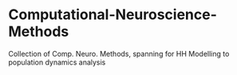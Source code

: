 # Computational-Neuroscience-Methods
Collection of Comp. Neuro. Methods, spanning for HH Modelling to population dynamics analysis
